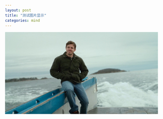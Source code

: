 ```yaml
---
layout: post
title: "测试图片显示"
categories: mind
---
```


 <img src="/assets/img/2021-05-09.jpg" alt="Manchester by the Sea" align=center />